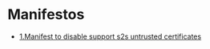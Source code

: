 # Manifestos
- [1.Manifest to disable support s2s untrusted certificates ](https://github.com/E-404/Manifestos/blob/master/1.md)
